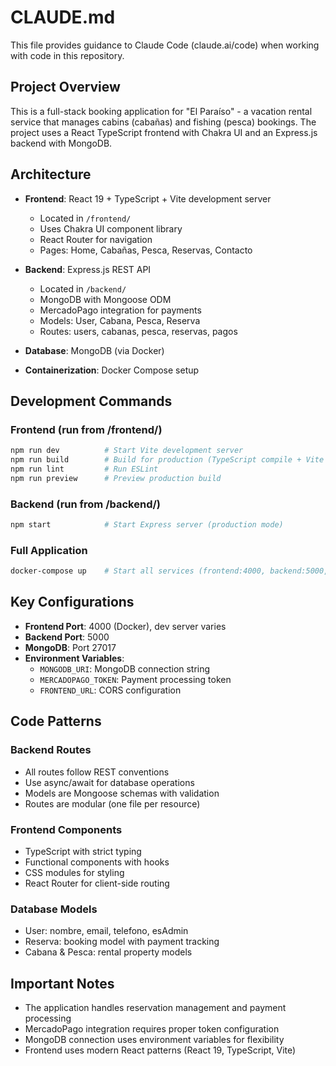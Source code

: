 # CLAUDE.md

This file provides guidance to Claude Code (claude.ai/code) when working with code in this repository.

## Project Overview

This is a full-stack booking application for "El Paraíso" - a vacation rental service that manages cabins (cabañas) and fishing (pesca) bookings. The project uses a React TypeScript frontend with Chakra UI and an Express.js backend with MongoDB.

## Architecture

- **Frontend**: React 19 + TypeScript + Vite development server
  - Located in `/frontend/`
  - Uses Chakra UI component library
  - React Router for navigation
  - Pages: Home, Cabañas, Pesca, Reservas, Contacto
  
- **Backend**: Express.js REST API
  - Located in `/backend/`
  - MongoDB with Mongoose ODM
  - MercadoPago integration for payments
  - Models: User, Cabana, Pesca, Reserva
  - Routes: users, cabanas, pesca, reservas, pagos

- **Database**: MongoDB (via Docker)
- **Containerization**: Docker Compose setup

## Development Commands

### Frontend (run from /frontend/)
```bash
npm run dev          # Start Vite development server
npm run build        # Build for production (TypeScript compile + Vite build)
npm run lint         # Run ESLint
npm run preview      # Preview production build
```

### Backend (run from /backend/)
```bash
npm start            # Start Express server (production mode)
```

### Full Application
```bash
docker-compose up    # Start all services (frontend:4000, backend:5000, mongo:27017)
```

## Key Configurations

- **Frontend Port**: 4000 (Docker), dev server varies
- **Backend Port**: 5000
- **MongoDB**: Port 27017
- **Environment Variables**: 
  - `MONGODB_URI`: MongoDB connection string
  - `MERCADOPAGO_TOKEN`: Payment processing token
  - `FRONTEND_URL`: CORS configuration

## Code Patterns

### Backend Routes
- All routes follow REST conventions
- Use async/await for database operations
- Models are Mongoose schemas with validation
- Routes are modular (one file per resource)

### Frontend Components
- TypeScript with strict typing
- Functional components with hooks
- CSS modules for styling
- React Router for client-side routing

### Database Models
- User: nombre, email, telefono, esAdmin
- Reserva: booking model with payment tracking
- Cabana & Pesca: rental property models

## Important Notes

- The application handles reservation management and payment processing
- MercadoPago integration requires proper token configuration
- MongoDB connection uses environment variables for flexibility
- Frontend uses modern React patterns (React 19, TypeScript, Vite)